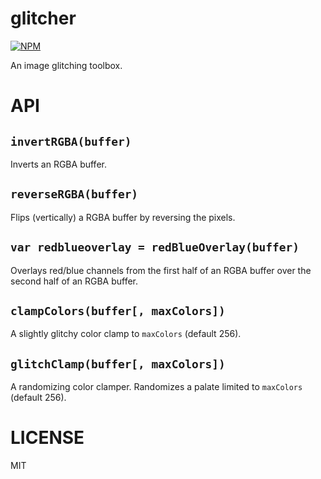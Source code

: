 glitcher
=====

[![NPM](https://nodei.co/npm/glitcher.png)](https://nodei.co/npm/glitcher/)

An image glitching toolbox.

API
===

`invertRGBA(buffer)`
---

Inverts an RGBA buffer.

`reverseRGBA(buffer)`
---

Flips (vertically) a RGBA buffer by reversing the pixels.

`var redblueoverlay = redBlueOverlay(buffer)`
---

Overlays red/blue channels from the first half of an RGBA buffer over the second half of an RGBA buffer.

`clampColors(buffer[, maxColors])`
---

A slightly glitchy color clamp to `maxColors` (default 256).

`glitchClamp(buffer[, maxColors])`
---

A randomizing color clamper. Randomizes a palate limited to `maxColors` (default 256).

LICENSE
=======

MIT
